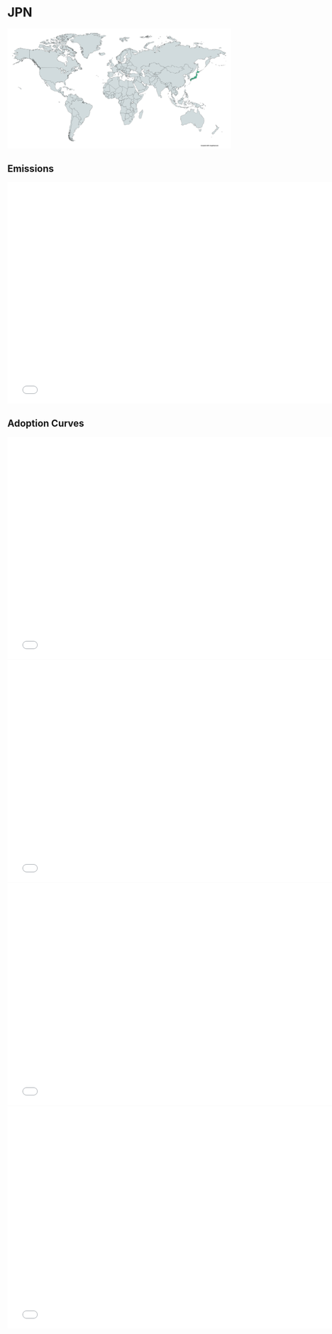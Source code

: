 



# JPN 
  
![](../region%20maps/JPN.png)  
  
  

## Emissions
<iframe id='igraph' scrolling='no' style='border:none' seamless='seamless' src= "mwedges-pathway-JPN-daura.html" height='500' width='150%'></iframe>  
  

## Adoption Curves
<iframe id='igraph' scrolling='no' style='border:none' seamless='seamless' src= "scurves-JPN-pathway-daura.html" height='500' width='150%'></iframe>  
<iframe id='igraph' scrolling='no' style='border:none' seamless='seamless' src= "scurvessub-JPN-Industry-pathway.html" height='500' width='150%'></iframe>  
<iframe id='igraph' scrolling='no' style='border:none' seamless='seamless' src= "scurvessub-JPN-RegenerativeAgriculture-pathway.html" height='500' width='150%'></iframe>  
<iframe id='igraph' scrolling='no' style='border:none' seamless='seamless' src= "scurvessub-JPN-Forests&Wetlands-pathway.html" height='500' width='150%'></iframe>  
